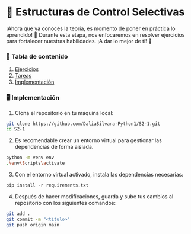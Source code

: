 # 🔄 Estructuras de Control Selectivas
¡Ahora que ya conoces la teoría, es momento de poner en práctica lo aprendido! 🚀 Durante esta etapa, nos enfocaremos en resolver ejercicios para fortalecer nuestras habilidades. ¡A dar lo mejor de ti! 💪

### 📜 Tabla de contenido
1. [Ejercicios](https://github.com/DaliaSilvana-Python1/S2-1/wiki/%F0%9F%93%9D-Ejercicicios)
2. [Tareas](https://github.com/DaliaSilvana-Python1/S2-1/wiki/%F0%9F%93%8B-Tareas)
3. [Implementación](#%EF%B8%8F-implementación)

### 🖥️ Implementación
1. Clona el repositorio en tu máquina local:
```bash
git clone https://github.com/DaliaSilvana-Python1/S2-1.git
cd S2-1
```

2. Es recomendable crear un entorno virtual para gestionar las dependencias de forma aislada.
```bash
python -m venv env
.\env\Scripts\activate
```

3. Con el entorno virtual activado, instala las dependencias necesarias:
```python
pip install -r requirements.txt
```

4. Después de hacer modificaciones, guarda y sube tus cambios al repositorio con los siguientes comandos:
```bash
git add .
git commit -m "<titulo>"
git push origin main
```

